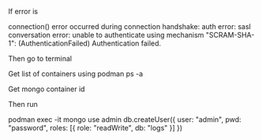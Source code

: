 If error is

connection() error occurred during connection handshake: auth error: sasl conversation error: unable to authenticate using mechanism "SCRAM-SHA-1": (AuthenticationFailed) Authentication failed.

Then go to terminal

Get list of containers using podman ps -a

Get mongo container id

Then run

podman exec -it <container-id> mongo
use admin
db.createUser({
user: "admin",
pwd: "password",
roles: [{ role: "readWrite", db: "logs" }]
})
